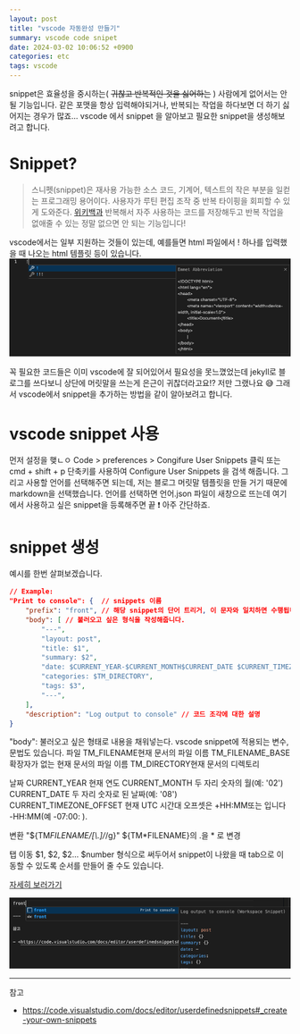 ```yaml
---
layout: post
title: "vscode 자동완성 만들기"
summary: vscode code snipet
date: 2024-03-02 10:06:52 +0900
categories: etc
tags: vscode
---
```


snippet은 효율성을 중시하는( ~~귀찮고 반복적인 것을 싫어하는~~ ) 사람에게 없어서는 안될 기능입니다. 같은 포맷을 항상 입력해야되거나, 반복되는 작업을 하다보면 더 하기 싫어지는 경우가 많죠... vscode 에서 snippet 을 알아보고 필요한 snippet을 생성해보려고 합니다.

# Snippet?

> 스니펫(snippet)은 재사용 가능한 소스 코드, 기계어, 텍스트의 작은 부분을 일컫는 프로그래밍 용어이다. 사용자가 루틴 편집 조작 중 반복 타이핑을 회피할 수 있게 도와준다. [위키백과](https://ko.wikipedia.org/wiki/%EC%8A%A4%EB%8B%88%ED%8E%AB)
> 반복해서 자주 사용하는 코드를 저장해두고 반복 작업을 없애줄 수 있는 정말 없으면 안 되는 기능입니다!

vscode에서는 일부 지원하는 것들이 있는데, 예를들면 html 파일에서 ! 하나를 입력했을 때 나오는 html 템플릿 등이 있습니다.
![vscode_snippet](/assets/images/20240502/01.png)

꼭 필요한 코드들은 이미 vscode에 잘 되어있어서 필요성을 못느꼈었는데 jekyll로 블로그를 쓰다보니 상단에 머릿말을 쓰는게 은근이 귀찮더라고요!? 저만 그랬나요 😅 그래서 vscode에서 snippet을 추가하는 방법을 같이 알아보려고 합니다.

# vscode snippet 사용

먼저 설정을 햊ㄴㅇ
Code > preferences > Congifure User Snippets 클릭 또는 cmd + shift + p 단축키를 사용하여 Configure User Snippets 을 검색 해줍니다.
그리고 사용할 언어를 선택해주면 되는데, 저는 블로그 머릿말 템플릿을 만들 거기 때문에 markdown을 선택했습니다. 언어를 선택하면 언어.json 파일이 새창으로 뜨는데 여기에서 사용하고 싶은 snippet을 등록해주면 끝 ❗️ 아주 간단하죠.

# snippet 생성

예시를 한번 살펴보겠습니다.

```json
// Example:
"Print to console": {  // snippets 이름
	"prefix": "front", // 해당 snippet의 단어 트리거, 이 문자와 일치하면 수행됩니다.
	"body": [ // 불러오고 싶은 형식을 작성해줍니다.
		"---",
		"layout: post",
		"title: $1",
		"summary: $2",
		"date: $CURRENT_YEAR-$CURRENT_MONTH$CURRENT_DATE $CURRENT_TIMEZONE_OFFSET",
		"categories: $TM_DIRECTORY",
		"tags: $3",
		"---",
	],
	"description": "Log output to console" // 코드 조각에 대한 설명
}
```

"body": 불러오고 싶은 형태로 내용을 채워넣는다. vscode snippet에 적용되는 변수, 문법도 있습니다.
파일
TM_FILENAME현재 문서의 파일 이름
TM_FILENAME_BASE확장자가 없는 현재 문서의 파일 이름
TM_DIRECTORY현재 문서의 디렉토리

날짜
CURRENT_YEAR 현재 연도
CURRENT_MONTH 두 자리 숫자의 월(예: '02')
CURRENT_DATE 두 자리 숫자로 된 날짜(예: '08')
CURRENT_TIMEZONE_OFFSET 현재 UTC 시간대 오프셋은 +HH:MM또는 입니다 -HH:MM(예 -07:00: ).

변환
"${TM*FILENAME/[\\.]/*/g}" ${TM*FILENAME}의 .을 * 로 변경

탭 이동
$1, $2, $2...
$number 형식으로 써두어서 snippet이 나왔을 때 tab으로 이동할 수 있도록 순서를 만들어 줄 수도 있습니다.

[자세히 보러가기](https://code.visualstudio.com/docs/editor/userdefinedsnippets#_using-textmate-snippets)

![my_snippet](/assets/images/20240502/02.png)

---

참고

- <https://code.visualstudio.com/docs/editor/userdefinedsnippets#_create-your-own-snippets>
